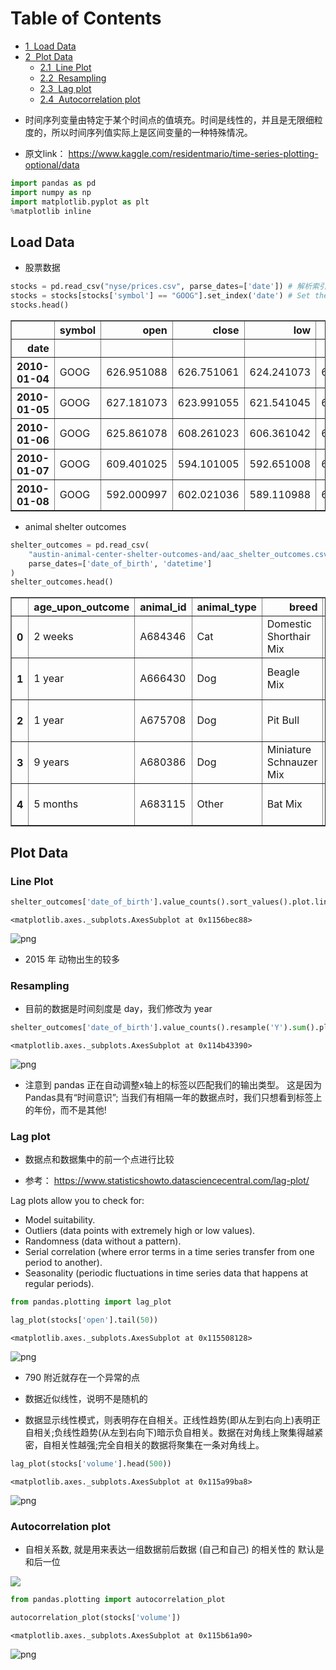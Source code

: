 
<h1>Table of Contents<span class="tocSkip"></span></h1>
<div class="toc"><ul class="toc-item"><li><span><a href="#Load-Data" data-toc-modified-id="Load-Data-1"><span class="toc-item-num">1&nbsp;&nbsp;</span>Load Data</a></span></li><li><span><a href="#Plot-Data" data-toc-modified-id="Plot-Data-2"><span class="toc-item-num">2&nbsp;&nbsp;</span>Plot Data</a></span><ul class="toc-item"><li><span><a href="#Line-Plot" data-toc-modified-id="Line-Plot-2.1"><span class="toc-item-num">2.1&nbsp;&nbsp;</span>Line Plot</a></span></li><li><span><a href="#Resampling" data-toc-modified-id="Resampling-2.2"><span class="toc-item-num">2.2&nbsp;&nbsp;</span>Resampling</a></span></li><li><span><a href="#Lag-plot" data-toc-modified-id="Lag-plot-2.3"><span class="toc-item-num">2.3&nbsp;&nbsp;</span>Lag plot</a></span></li><li><span><a href="#Autocorrelation-plot" data-toc-modified-id="Autocorrelation-plot-2.4"><span class="toc-item-num">2.4&nbsp;&nbsp;</span>Autocorrelation plot</a></span></li></ul></li></ul></div>

* 时间序列变量由特定于某个时间点的值填充。时间是线性的，并且是无限细粒度的，所以时间序列值实际上是区间变量的一种特殊情况。

* 原文link： https://www.kaggle.com/residentmario/time-series-plotting-optional/data


```python
import pandas as pd
import numpy as np
import matplotlib.pyplot as plt
%matplotlib inline

```

## Load Data

* 股票数据


```python
stocks = pd.read_csv("nyse/prices.csv", parse_dates=['date']) # 解析索引
stocks = stocks[stocks['symbol'] == "GOOG"].set_index('date') # Set the DataFrame index using existing columns.
stocks.head()
```




<div>
<style scoped>
    .dataframe tbody tr th:only-of-type {
        vertical-align: middle;
    }

    .dataframe tbody tr th {
        vertical-align: top;
    }

    .dataframe thead th {
        text-align: right;
    }
</style>
<table border="1" class="dataframe">
  <thead>
    <tr style="text-align: right;">
      <th></th>
      <th>symbol</th>
      <th>open</th>
      <th>close</th>
      <th>low</th>
      <th>high</th>
      <th>volume</th>
    </tr>
    <tr>
      <th>date</th>
      <th></th>
      <th></th>
      <th></th>
      <th></th>
      <th></th>
      <th></th>
    </tr>
  </thead>
  <tbody>
    <tr>
      <th>2010-01-04</th>
      <td>GOOG</td>
      <td>626.951088</td>
      <td>626.751061</td>
      <td>624.241073</td>
      <td>629.511067</td>
      <td>3927000.0</td>
    </tr>
    <tr>
      <th>2010-01-05</th>
      <td>GOOG</td>
      <td>627.181073</td>
      <td>623.991055</td>
      <td>621.541045</td>
      <td>627.841071</td>
      <td>6031900.0</td>
    </tr>
    <tr>
      <th>2010-01-06</th>
      <td>GOOG</td>
      <td>625.861078</td>
      <td>608.261023</td>
      <td>606.361042</td>
      <td>625.861078</td>
      <td>7987100.0</td>
    </tr>
    <tr>
      <th>2010-01-07</th>
      <td>GOOG</td>
      <td>609.401025</td>
      <td>594.101005</td>
      <td>592.651008</td>
      <td>610.001045</td>
      <td>12876600.0</td>
    </tr>
    <tr>
      <th>2010-01-08</th>
      <td>GOOG</td>
      <td>592.000997</td>
      <td>602.021036</td>
      <td>589.110988</td>
      <td>603.251034</td>
      <td>9483900.0</td>
    </tr>
  </tbody>
</table>
</div>



* animal shelter outcomes


```python
shelter_outcomes = pd.read_csv(
    "austin-animal-center-shelter-outcomes-and/aac_shelter_outcomes.csv", 
    parse_dates=['date_of_birth', 'datetime']
)
shelter_outcomes.head()
```




<div>
<style scoped>
    .dataframe tbody tr th:only-of-type {
        vertical-align: middle;
    }

    .dataframe tbody tr th {
        vertical-align: top;
    }

    .dataframe thead th {
        text-align: right;
    }
</style>
<table border="1" class="dataframe">
  <thead>
    <tr style="text-align: right;">
      <th></th>
      <th>age_upon_outcome</th>
      <th>animal_id</th>
      <th>animal_type</th>
      <th>breed</th>
      <th>color</th>
      <th>date_of_birth</th>
      <th>datetime</th>
      <th>monthyear</th>
      <th>name</th>
      <th>outcome_subtype</th>
      <th>outcome_type</th>
      <th>sex_upon_outcome</th>
    </tr>
  </thead>
  <tbody>
    <tr>
      <th>0</th>
      <td>2 weeks</td>
      <td>A684346</td>
      <td>Cat</td>
      <td>Domestic Shorthair Mix</td>
      <td>Orange Tabby</td>
      <td>2014-07-07</td>
      <td>2014-07-22 16:04:00</td>
      <td>2014-07-22T16:04:00</td>
      <td>NaN</td>
      <td>Partner</td>
      <td>Transfer</td>
      <td>Intact Male</td>
    </tr>
    <tr>
      <th>1</th>
      <td>1 year</td>
      <td>A666430</td>
      <td>Dog</td>
      <td>Beagle Mix</td>
      <td>White/Brown</td>
      <td>2012-11-06</td>
      <td>2013-11-07 11:47:00</td>
      <td>2013-11-07T11:47:00</td>
      <td>Lucy</td>
      <td>Partner</td>
      <td>Transfer</td>
      <td>Spayed Female</td>
    </tr>
    <tr>
      <th>2</th>
      <td>1 year</td>
      <td>A675708</td>
      <td>Dog</td>
      <td>Pit Bull</td>
      <td>Blue/White</td>
      <td>2013-03-31</td>
      <td>2014-06-03 14:20:00</td>
      <td>2014-06-03T14:20:00</td>
      <td>*Johnny</td>
      <td>NaN</td>
      <td>Adoption</td>
      <td>Neutered Male</td>
    </tr>
    <tr>
      <th>3</th>
      <td>9 years</td>
      <td>A680386</td>
      <td>Dog</td>
      <td>Miniature Schnauzer Mix</td>
      <td>White</td>
      <td>2005-06-02</td>
      <td>2014-06-15 15:50:00</td>
      <td>2014-06-15T15:50:00</td>
      <td>Monday</td>
      <td>Partner</td>
      <td>Transfer</td>
      <td>Neutered Male</td>
    </tr>
    <tr>
      <th>4</th>
      <td>5 months</td>
      <td>A683115</td>
      <td>Other</td>
      <td>Bat Mix</td>
      <td>Brown</td>
      <td>2014-01-07</td>
      <td>2014-07-07 14:04:00</td>
      <td>2014-07-07T14:04:00</td>
      <td>NaN</td>
      <td>Rabies Risk</td>
      <td>Euthanasia</td>
      <td>Unknown</td>
    </tr>
  </tbody>
</table>
</div>



## Plot Data

### Line Plot


```python
shelter_outcomes['date_of_birth'].value_counts().sort_values().plot.line()
```




    <matplotlib.axes._subplots.AxesSubplot at 0x1156bec88>




![png](output_9_1.png)


* 2015 年 动物出生的较多

### Resampling 
* 目前的数据是时间刻度是 day，我们修改为 year


```python
shelter_outcomes['date_of_birth'].value_counts().resample('Y').sum().plot.line()
```




    <matplotlib.axes._subplots.AxesSubplot at 0x114b43390>




![png](output_12_1.png)


* 注意到 pandas 正在自动调整x轴上的标签以匹配我们的输出类型。
这是因为Pandas具有“时间意识”;
当我们有相隔一年的数据点时，我们只想看到标签上的年份，而不是其他!

### Lag plot

* 数据点和数据集中的前一个点进行比较

* 参考： https://www.statisticshowto.datasciencecentral.com/lag-plot/

Lag plots allow you to check for:

* Model suitability.
* Outliers (data points with extremely high or low values).
* Randomness (data without a pattern).
* Serial correlation (where error terms in a time series transfer from one period to another).
* Seasonality (periodic fluctuations in time series data that happens at regular periods).


```python
from pandas.plotting import lag_plot

lag_plot(stocks['open'].tail(50))
```




    <matplotlib.axes._subplots.AxesSubplot at 0x115508128>




![png](output_15_1.png)


* 790 附近就存在一个异常的点

* 数据近似线性，说明不是随机的

* 数据显示线性模式，则表明存在自相关。正线性趋势(即从左到右向上)表明正自相关;负线性趋势(从左到右向下)暗示负自相关。数据在对角线上聚集得越紧密，自相关性越强;完全自相关的数据将聚集在一条对角线上。


```python
lag_plot(stocks['volume'].head(500))
```




    <matplotlib.axes._subplots.AxesSubplot at 0x115a99ba8>




![png](output_17_1.png)


### Autocorrelation plot 

* 自相关系数, 就是用来表达一组数据前后数据 (自己和自己) 的相关性的
默认是 和后一位


![](http://pqvlt7eed.bkt.clouddn.com/f7m37.jpg)


```python
from pandas.plotting import autocorrelation_plot

autocorrelation_plot(stocks['volume'])
```




    <matplotlib.axes._subplots.AxesSubplot at 0x115b61a90>




![png](output_20_1.png)

